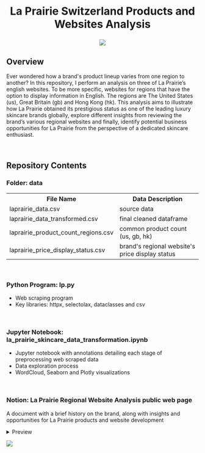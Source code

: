 <h1 align="center">
	La Prairie Switzerland Products and Websites Analysis
</h1>

<h3 align="center">
	<img src="https://github.com/DOCUVESTA/template/blob/04d93fd9b664510976dabbe7383a65ef3c7b96a5/assets/pictures/Screenshot%202024-06-20%20at%208.51.36%20PM.png"/>
</h3>


## Overview
Ever wondered how a brand's product lineup varies from one region to another? In this repository, I perform an analysis on three of La Prairie’s english websites. To be more specific, websites for regions that have the option to display information in English. The regions are The United States (us), Great Britain (gb) and Hong Kong (hk). This analysis aims to illustrate how La Prairie obtained its prestigious status as one of the leading luxury skincare brands globally, explore different insights from reviewing the brand’s various regional websites and finally, identify potential business opportunities for La Prairie from the perspective of a dedicated skincare enthusiast.

<br>

## Repository Contents
### Folder: data
<table style="width:100%">
    <tr>
        <th>File Name</th>
        <th>Data Description</th>
    </tr>
    <tr>
        <td>laprairie_data.csv</td>
        <td>source data</td>
    </tr>
    <tr>
        <td>laprairie_data_transformed.csv</td>
        <td>final cleaned dataframe</td>
    </tr>
    <tr>
        <td>laprairie_product_count_regions.csv</td>
        <td>common product count (us, gb, hk)</td>
    </tr>
    <tr>
        <td>laprairie_price_display_status.csv</td>
        <td>brand's regional website's price display status </td>
    </tr>
</table>

<br>

### Python Program: lp.py
- Web scraping program
- Key libraries: httpx, selectolax, dataclasses and csv

<br>

### Jupyter Notebook: la_prairie_skincare_data_transformation.ipynb
- Jupyter notebook with annotations detailing each stage of preprocessing web scraped data
- Data exploration process
- WordCloud, Seaborn and Plotly visualizations

<br>

### Notion: La Prairie Regional Website Analysis public web page
A document with a brief history on the brand, along with insights and opportunities for La Prairie products and website development
</details>
<details closed>
<summary>Preview</summary>
<br>
	
![Report](https://github.com/DOCUVESTA/template/blob/378eb14bf8f158ddc8187bce4876f8f21d6acc58/assets/pictures/Screenshot%202024-06-21%20at%202.26.18%20PM.png)	
</details>

<p>
  <a href="https://docuvesta.notion.site/La-Prairie-Regional-Website-Analysis-e04b3082f7d7467b8a3312d4cc96487a?pvs=4"><img src="https://img.shields.io/badge/Access-webpage-blue?style=for-the-badge&color=%23EBCFB3"></a>
</p>

<br>
